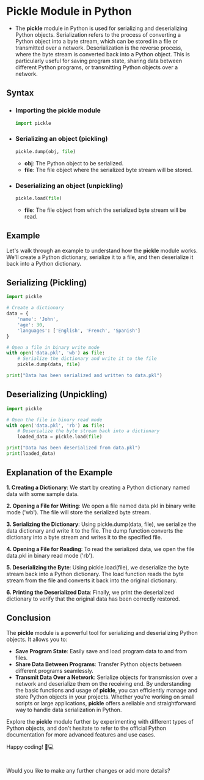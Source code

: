# Pickle Module in Python

- The **pickle** module in Python is used for serializing and deserializing Python objects. Serialization refers to the process of converting a Python object into a byte stream, which can be stored in a file or transmitted over a network. Deserialization is the reverse process, where the byte stream is converted back into a Python object. This is particularly useful for saving program state, sharing data between different Python programs, or transmitting Python objects over a network.

## Syntax
- ### Importing the pickle module
  ```python
  import pickle
  ```
- ### Serializing an object (pickling)
  ```python
  pickle.dump(obj, file)
  ```
  - **obj**: The Python object to be serialized.
  - **file**: The file object where the serialized byte stream will be stored.
- ### Deserializing an object (unpickling)
  ```python
  pickle.load(file)
  ```
  - **file**: The file object from which the serialized byte stream will be read.

## Example
Let's walk through an example to understand how the **pickle** module works. We'll create a Python dictionary, serialize it to a file, and then deserialize it back into a Python dictionary.

## Serializing (Pickling)
  ```python
  import pickle

  # Create a dictionary
  data = {
      'name': 'John',
      'age': 30,
      'languages': ['English', 'French', 'Spanish']
  }

  # Open a file in binary write mode
  with open('data.pkl', 'wb') as file:
      # Serialize the dictionary and write it to the file
      pickle.dump(data, file)

  print("Data has been serialized and written to data.pkl")
  ```
## Deserializing (Unpickling)
  ```python
  import pickle

  # Open the file in binary read mode
  with open('data.pkl', 'rb') as file:
      # Deserialize the byte stream back into a dictionary
      loaded_data = pickle.load(file)

  print("Data has been deserialized from data.pkl")
  print(loaded_data)
  ```

## Explanation of the Example
**1. Creating a Dictionary**: We start by creating a Python dictionary named data with some sample data.

**2. Opening a File for Writing**: We open a file named data.pkl in binary write mode ('wb'). The file will store the serialized byte stream.

**3. Serializing the Dictionary**: Using pickle.dump(data, file), we serialize the data dictionary and write it to the file. The dump function converts the dictionary into a byte stream and writes it to the specified file.

**4. Opening a File for Reading**: To read the serialized data, we open the file data.pkl in binary read mode ('rb').

**5. Deserializing the Byte**: Using pickle.load(file), we deserialize the byte stream back into a Python dictionary. The load function reads the byte stream from the file and converts it back into the original dictionary.

**6. Printing the Deserialized Data**: Finally, we print the deserialized dictionary to verify that the original data has been correctly restored.

## Conclusion
The **pickle** module is a powerful tool for serializing and deserializing Python objects. It allows you to:

- **Save Program State**: Easily save and load program data to and from files.
- **Share Data Between Programs**: Transfer Python objects between different programs seamlessly.
- **Transmit Data Over a Network**: Serialize objects for transmission over a network and deserialize them on the receiving end.
By understanding the basic functions and usage of **pickle**, you can efficiently manage and store Python objects in your projects. Whether you're working on small scripts or large applications, **pickle** offers a reliable and straightforward way to handle data serialization in Python.

Explore the **pickle** module further by experimenting with different types of Python objects, and don't hesitate to refer to the official Python documentation for more advanced features and use cases.

Happy coding! 🐍💻

# 
Would you like to make any further changes or add more details?